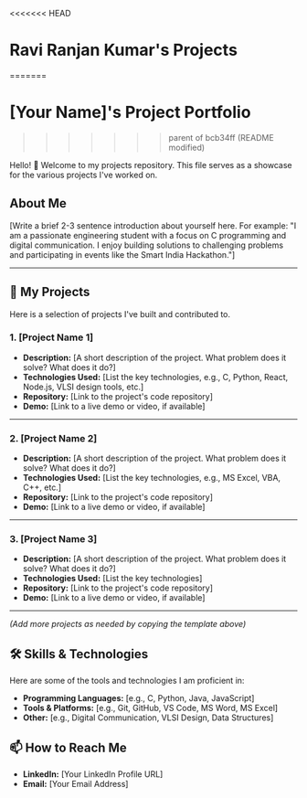 <<<<<<< HEAD
# Ravi Ranjan Kumar's Projects
=======
# [Your Name]'s Project Portfolio
>>>>>>> parent of bcb34ff (README modified)

Hello! 👋 Welcome to my projects repository. This file serves as a showcase for the various projects I've worked on.

## About Me

[Write a brief 2-3 sentence introduction about yourself here. For example: "I am a passionate engineering student with a focus on C programming and digital communication. I enjoy building solutions to challenging problems and participating in events like the Smart India Hackathon."]

---

## 🚀 My Projects

Here is a selection of projects I've built and contributed to.

### 1. [Project Name 1]

* **Description:** [A short description of the project. What problem does it solve? What does it do?]
* **Technologies Used:** [List the key technologies, e.g., C, Python, React, Node.js, VLSI design tools, etc.]
* **Repository:** [Link to the project's code repository]
* **Demo:** [Link to a live demo or video, if available]

---

### 2. [Project Name 2]

* **Description:** [A short description of the project. What problem does it solve? What does it do?]
* **Technologies Used:** [List the key technologies, e.g., MS Excel, VBA, C++, etc.]
* **Repository:** [Link to the project's code repository]
* **Demo:** [Link to a live demo or video, if available]

---

### 3. [Project Name 3]

* **Description:** [A short description of the project. What problem does it solve? What does it do?]
* **Technologies Used:** [List the key technologies]
* **Repository:** [Link to the project's code repository]
* **Demo:** [Link to a live demo or video, if available]

---

*(Add more projects as needed by copying the template above)*

## 🛠️ Skills & Technologies

Here are some of the tools and technologies I am proficient in:

* **Programming Languages:** [e.g., C, Python, Java, JavaScript]
* **Tools & Platforms:** [e.g., Git, GitHub, VS Code, MS Word, MS Excel]
* **Other:** [e.g., Digital Communication, VLSI Design, Data Structures]

## 📫 How to Reach Me

* **LinkedIn:** [Your LinkedIn Profile URL]
* **Email:** [Your Email Address]
